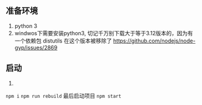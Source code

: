 ## 准备环境
1. python 3
1. windwos下需要安装python3, 切记千万别下载大于等于3.12版本的，因为有一个依赖包 distutils 在这个版本被移除了
https://github.com/nodejs/node-gyp/issues/2869

## 启动
1. 
`npm i`
`npm run rebuild`
最后启动项目
`npm start`